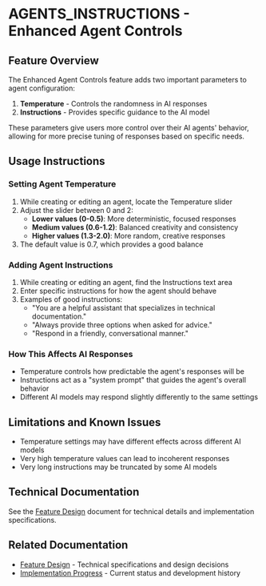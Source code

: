 # AGENTS_INSTRUCTIONS - Enhanced Agent Controls

## Feature Overview

The Enhanced Agent Controls feature adds two important parameters to agent configuration:

1. **Temperature** - Controls the randomness in AI responses
2. **Instructions** - Provides specific guidance to the AI model

These parameters give users more control over their AI agents' behavior, allowing for more precise tuning of responses based on specific needs.

## Usage Instructions

### Setting Agent Temperature

1. While creating or editing an agent, locate the Temperature slider
2. Adjust the slider between 0 and 2:
   - **Lower values (0-0.5)**: More deterministic, focused responses
   - **Medium values (0.6-1.2)**: Balanced creativity and consistency
   - **Higher values (1.3-2.0)**: More random, creative responses
3. The default value is 0.7, which provides a good balance

### Adding Agent Instructions

1. While creating or editing an agent, find the Instructions text area
2. Enter specific instructions for how the agent should behave
3. Examples of good instructions:
   - "You are a helpful assistant that specializes in technical documentation."
   - "Always provide three options when asked for advice."
   - "Respond in a friendly, conversational manner."

### How This Affects AI Responses

- Temperature controls how predictable the agent's responses will be
- Instructions act as a "system prompt" that guides the agent's overall behavior
- Different AI models may respond slightly differently to the same settings

## Limitations and Known Issues

- Temperature settings may have different effects across different AI models
- Very high temperature values can lead to incoherent responses
- Very long instructions may be truncated by some AI models

## Technical Documentation

See the [Feature Design](./feature-design.md) document for technical details and implementation specifications.

## Related Documentation

- [Feature Design](./feature-design.md) - Technical specifications and design decisions
- [Implementation Progress](./implementation-progress.md) - Current status and development history 